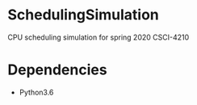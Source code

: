 # SchedulingSimulation
CPU scheduling simulation for spring 2020 CSCI-4210
# Dependencies
- Python3.6
